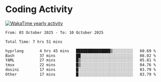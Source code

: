 # Coding Activity

[![WakaTime yearly activity](https://wakatime.com/share/@140030/163ffd53-d8ae-42da-ba63-07bbf952cb75.svg)](https://wakatime.com/@140030)

<!--START_SECTION:wakaweekly-->

```txt
From: 03 October 2025 - To: 10 October 2025

Total Time: 7 hrs 51 mins

hyprlang       4 hrs 45 mins   ███████████████▒░░░░░░░░░   60.69 %
Bash           37 mins         ██░░░░░░░░░░░░░░░░░░░░░░░   08.02 %
YAML           27 mins         █▒░░░░░░░░░░░░░░░░░░░░░░░   05.81 %
tmux           22 mins         █▒░░░░░░░░░░░░░░░░░░░░░░░   04.76 %
dosini         17 mins         █░░░░░░░░░░░░░░░░░░░░░░░░   03.79 %
Other          17 mins         █░░░░░░░░░░░░░░░░░░░░░░░░   03.79 %
```

<!--END_SECTION:wakaweekly-->